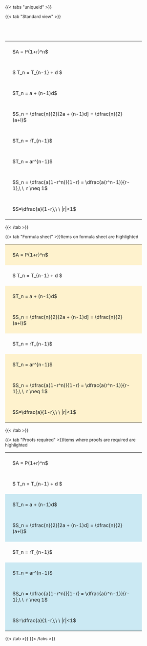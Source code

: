 ---
---

{{< tabs "uniqueid" >}}

{{< tab "Standard view" >}}

#  
<br>
<style type="text/css">
#T_4f7d1 th.col_heading {
  text-align: left;
  font-size: 1em;
}
#T_4f7d1 td {
  text-align: left;
  font-size: 1em;
  padding: 1.5em;
}
#T_4f7d1_row0_col0, #T_4f7d1_row1_col0, #T_4f7d1_row2_col0, #T_4f7d1_row3_col0, #T_4f7d1_row4_col0, #T_4f7d1_row5_col0, #T_4f7d1_row6_col0, #T_4f7d1_row7_col0 {
  width: 400px;
  white-space: pre-wrap;
}
</style>
<table id="T_4f7d1">
  <thead>
  </thead>
  <tbody>
    <tr>
      <td id="T_4f7d1_row0_col0" class="data row0 col0" >$A = P(1+r)^n$</td>
    </tr>
    <tr>
      <td id="T_4f7d1_row1_col0" class="data row1 col0" >$ T_n = T_{n-1} + d $</td>
    </tr>
    <tr>
      <td id="T_4f7d1_row2_col0" class="data row2 col0" >$T_n = a + (n-1)d$</td>
    </tr>
    <tr>
      <td id="T_4f7d1_row3_col0" class="data row3 col0" >$S_n = \dfrac{n}{2}[2a + (n-1)d] = \dfrac{n}{2}(a+l)$</td>
    </tr>
    <tr>
      <td id="T_4f7d1_row4_col0" class="data row4 col0" >$T_n = rT_{n-1}$</td>
    </tr>
    <tr>
      <td id="T_4f7d1_row5_col0" class="data row5 col0" >$T_n = ar^{n-1}$</td>
    </tr>
    <tr>
      <td id="T_4f7d1_row6_col0" class="data row6 col0" >$S_n = \dfrac{a(1-r^n)}{1-r} = \dfrac{a(r^n-1)}{r-1},\ \  r \neq 1$</td>
    </tr>
    <tr>
      <td id="T_4f7d1_row7_col0" class="data row7 col0" >$S=\dfrac{a}{1-r},\ \ |r|<1$</td>
    </tr>
  </tbody>
</table>
{{< /tab >}}

{{< tab "Formula sheet" >}}Items on formula sheet are highlighted
<br>
<style type="text/css">
#T_0e172 th.col_heading {
  text-align: left;
  font-size: 1em;
}
#T_0e172 td {
  text-align: left;
  font-size: 1em;
  padding: 1.5em;
}
#T_0e172_row0_col0, #T_0e172_row2_col0, #T_0e172_row3_col0, #T_0e172_row5_col0, #T_0e172_row6_col0, #T_0e172_row7_col0 {
  width: 400px;
  background-color: rgba(255,194,10, 0.2);
  white-space: pre-wrap;
}
#T_0e172_row1_col0, #T_0e172_row4_col0 {
  width: 400px;
  white-space: pre-wrap;
}
</style>
<table id="T_0e172">
  <thead>
  </thead>
  <tbody>
    <tr>
      <td id="T_0e172_row0_col0" class="data row0 col0" >$A = P(1+r)^n$</td>
    </tr>
    <tr>
      <td id="T_0e172_row1_col0" class="data row1 col0" >$ T_n = T_{n-1} + d $</td>
    </tr>
    <tr>
      <td id="T_0e172_row2_col0" class="data row2 col0" >$T_n = a + (n-1)d$</td>
    </tr>
    <tr>
      <td id="T_0e172_row3_col0" class="data row3 col0" >$S_n = \dfrac{n}{2}[2a + (n-1)d] = \dfrac{n}{2}(a+l)$</td>
    </tr>
    <tr>
      <td id="T_0e172_row4_col0" class="data row4 col0" >$T_n = rT_{n-1}$</td>
    </tr>
    <tr>
      <td id="T_0e172_row5_col0" class="data row5 col0" >$T_n = ar^{n-1}$</td>
    </tr>
    <tr>
      <td id="T_0e172_row6_col0" class="data row6 col0" >$S_n = \dfrac{a(1-r^n)}{1-r} = \dfrac{a(r^n-1)}{r-1},\ \  r \neq 1$</td>
    </tr>
    <tr>
      <td id="T_0e172_row7_col0" class="data row7 col0" >$S=\dfrac{a}{1-r},\ \ |r|<1$</td>
    </tr>
  </tbody>
</table>
{{< /tab >}}

{{< tab "Proofs required" >}}Items where proofs are required are highlighted
<br>
<style type="text/css">
#T_ace7b th.col_heading {
  text-align: left;
  font-size: 1em;
}
#T_ace7b td {
  text-align: left;
  font-size: 1em;
  padding: 1.5em;
}
#T_ace7b_row0_col0, #T_ace7b_row1_col0, #T_ace7b_row4_col0 {
  width: 400px;
  white-space: pre-wrap;
}
#T_ace7b_row2_col0, #T_ace7b_row3_col0, #T_ace7b_row5_col0, #T_ace7b_row6_col0, #T_ace7b_row7_col0 {
  width: 400px;
  background-color: rgba(0,150,200, 0.2);
  white-space: pre-wrap;
}
</style>
<table id="T_ace7b">
  <thead>
  </thead>
  <tbody>
    <tr>
      <td id="T_ace7b_row0_col0" class="data row0 col0" >$A = P(1+r)^n$</td>
    </tr>
    <tr>
      <td id="T_ace7b_row1_col0" class="data row1 col0" >$ T_n = T_{n-1} + d $</td>
    </tr>
    <tr>
      <td id="T_ace7b_row2_col0" class="data row2 col0" >$T_n = a + (n-1)d$</td>
    </tr>
    <tr>
      <td id="T_ace7b_row3_col0" class="data row3 col0" >$S_n = \dfrac{n}{2}[2a + (n-1)d] = \dfrac{n}{2}(a+l)$</td>
    </tr>
    <tr>
      <td id="T_ace7b_row4_col0" class="data row4 col0" >$T_n = rT_{n-1}$</td>
    </tr>
    <tr>
      <td id="T_ace7b_row5_col0" class="data row5 col0" >$T_n = ar^{n-1}$</td>
    </tr>
    <tr>
      <td id="T_ace7b_row6_col0" class="data row6 col0" >$S_n = \dfrac{a(1-r^n)}{1-r} = \dfrac{a(r^n-1)}{r-1},\ \  r \neq 1$</td>
    </tr>
    <tr>
      <td id="T_ace7b_row7_col0" class="data row7 col0" >$S=\dfrac{a}{1-r},\ \ |r|<1$</td>
    </tr>
  </tbody>
</table>
{{< /tab >}}
{{< /tabs >}}